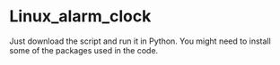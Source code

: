 # Linux_alarm_clock
Just download the script and run it in Python. You might need to install some of the packages used in the code.
